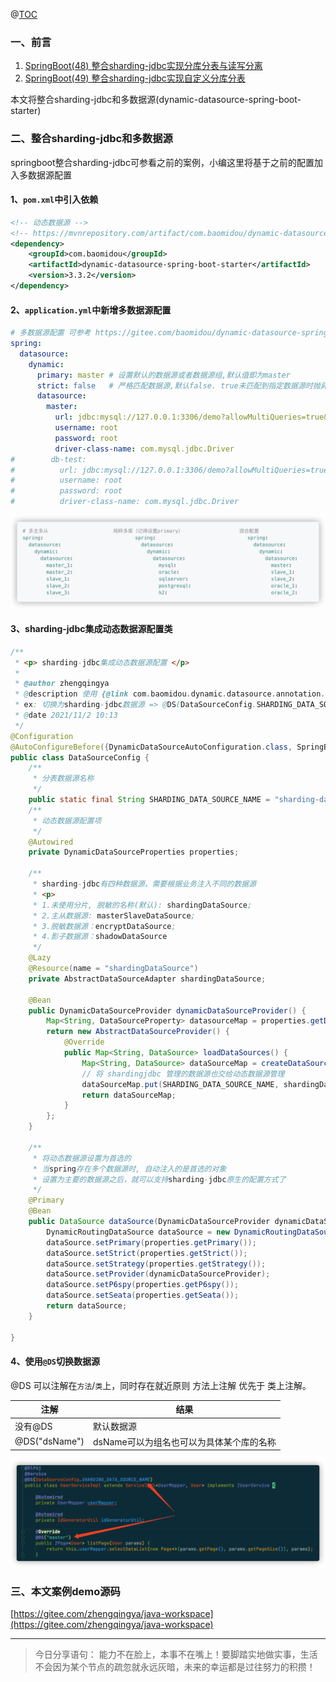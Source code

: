 ﻿@[TOC](文章目录)

### 一、前言

1. [SpringBoot(48) 整合sharding-jdbc实现分库分表与读写分离](https://zhengqing.blog.csdn.net//article/details/121024815)
2. [SpringBoot(49) 整合sharding-jdbc实现自定义分库分表](https://zhengqing.blog.csdn.net//article/details/121087197)

本文将整合sharding-jdbc和多数据源(dynamic-datasource-spring-boot-starter)

### 二、整合sharding-jdbc和多数据源

springboot整合sharding-jdbc可参看之前的案例，小编这里将基于之前的配置加入多数据源配置

#### 1、`pom.xml`中引入依赖

```xml
<!-- 动态数据源 -->
<!-- https://mvnrepository.com/artifact/com.baomidou/dynamic-datasource-spring-boot-starter -->
<dependency>
    <groupId>com.baomidou</groupId>
    <artifactId>dynamic-datasource-spring-boot-starter</artifactId>
    <version>3.3.2</version>
</dependency>
```

#### 2、`application.yml`中新增多数据源配置

```yml
# 多数据源配置 可参考 https://gitee.com/baomidou/dynamic-datasource-spring-boot-starter
spring:
  datasource:
    dynamic:
      primary: master # 设置默认的数据源或者数据源组,默认值即为master
      strict: false   # 严格匹配数据源,默认false. true未匹配到指定数据源时抛异常,false使用默认数据源
      datasource:
        master:
          url: jdbc:mysql://127.0.0.1:3306/demo?allowMultiQueries=true&useUnicode=true&characterEncoding=UTF8&zeroDateTimeBehavior=convertToNull&useSSL=false # MySQL在高版本需要指明是否进行SSL连接 解决则加上 &useSSL=false
          username: root
          password: root
          driver-class-name: com.mysql.jdbc.Driver
#        db-test:
#          url: jdbc:mysql://127.0.0.1:3306/demo?allowMultiQueries=true&useUnicode=true&characterEncoding=UTF8&zeroDateTimeBehavior=convertToNull&useSSL=false # MySQL在高版本需要指明是否进行SSL连接 解决则加上 &useSSL=false
#          username: root
#          password: root
#          driver-class-name: com.mysql.jdbc.Driver
```

![](./images/20230912141308509.png)

#### 3、sharding-jdbc集成动态数据源配置类

```java
/**
 * <p> sharding-jdbc集成动态数据源配置 </p>
 *
 * @author zhengqingya
 * @description 使用 {@link com.baomidou.dynamic.datasource.annotation.DS} 注解，切换数据源
 * ex: 切换为sharding-jdbc数据源 => @DS(DataSourceConfig.SHARDING_DATA_SOURCE_NAME)
 * @date 2021/11/2 10:13
 */
@Configuration
@AutoConfigureBefore({DynamicDataSourceAutoConfiguration.class, SpringBootConfiguration.class})
public class DataSourceConfig {
    /**
     * 分表数据源名称
     */
    public static final String SHARDING_DATA_SOURCE_NAME = "sharding-data-source";
    /**
     * 动态数据源配置项
     */
    @Autowired
    private DynamicDataSourceProperties properties;

    /**
     * sharding-jdbc有四种数据源，需要根据业务注入不同的数据源
     * <p>
     * 1.未使用分片, 脱敏的名称(默认): shardingDataSource;
     * 2.主从数据源: masterSlaveDataSource;
     * 3.脱敏数据源：encryptDataSource;
     * 4.影子数据源：shadowDataSource
     */
    @Lazy
    @Resource(name = "shardingDataSource")
    private AbstractDataSourceAdapter shardingDataSource;

    @Bean
    public DynamicDataSourceProvider dynamicDataSourceProvider() {
        Map<String, DataSourceProperty> datasourceMap = properties.getDatasource();
        return new AbstractDataSourceProvider() {
            @Override
            public Map<String, DataSource> loadDataSources() {
                Map<String, DataSource> dataSourceMap = createDataSourceMap(datasourceMap);
                // 将 shardingjdbc 管理的数据源也交给动态数据源管理
                dataSourceMap.put(SHARDING_DATA_SOURCE_NAME, shardingDataSource);
                return dataSourceMap;
            }
        };
    }

    /**
     * 将动态数据源设置为首选的
     * 当spring存在多个数据源时, 自动注入的是首选的对象
     * 设置为主要的数据源之后，就可以支持sharding-jdbc原生的配置方式了
     */
    @Primary
    @Bean
    public DataSource dataSource(DynamicDataSourceProvider dynamicDataSourceProvider) {
        DynamicRoutingDataSource dataSource = new DynamicRoutingDataSource();
        dataSource.setPrimary(properties.getPrimary());
        dataSource.setStrict(properties.getStrict());
        dataSource.setStrategy(properties.getStrategy());
        dataSource.setProvider(dynamicDataSourceProvider);
        dataSource.setP6spy(properties.getP6spy());
        dataSource.setSeata(properties.getSeata());
        return dataSource;
    }

}
```

#### 4、使用`@DS`切换数据源

@DS 可以注解在`方法`/`类`上，同时存在就近原则 方法上注解 优先于 类上注解。

| 注解          | 结果                                     |
| ------------- | ---------------------------------------- |
| 没有@DS       | 默认数据源                               |
| @DS("dsName") | dsName可以为组名也可以为具体某个库的名称 |


![](./images/20230912141308534.png)


### 三、本文案例demo源码

[https://gitee.com/zhengqingya/java-workspace](https://gitee.com/zhengqingya/java-workspace)


---

> 今日分享语句：
> 能力不在脸上，本事不在嘴上！要脚踏实地做实事，生活不会因为某个节点的疏忽就永远灰暗，未来的幸运都是过往努力的积攒！
